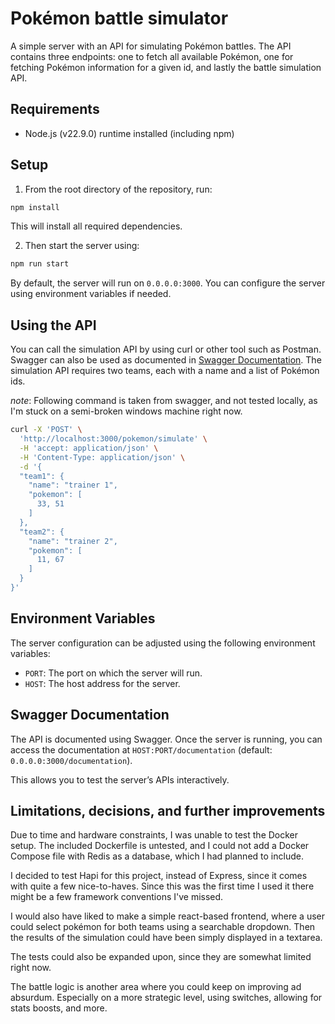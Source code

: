 # Pokémon battle simulator

A simple server with an API for simulating Pokémon battles. The API contains three endpoints: one to fetch all available Pokémon, one for fetching Pokémon information for a given id, and lastly the battle simulation API.

## Requirements

- Node.js (v22.9.0) runtime installed (including npm)

## Setup

1. From the root directory of the repository, run:

```sh
npm install
```

This will install all required dependencies.

2. Then start the server using:

```sh
npm run start
```

By default, the server will run on `0.0.0.0:3000`. You can configure the server using environment variables if needed.

## Using the API

You can call the simulation API by using curl or other tool such as Postman. Swagger can also be used as documented in [Swagger Documentation](#swagger-documentation). The simulation API requires two teams, each with a name and a list of Pokémon ids.

_note_: Following command is taken from swagger, and not tested locally, as I'm stuck on a semi-broken windows machine right now.

```sh
curl -X 'POST' \
  'http://localhost:3000/pokemon/simulate' \
  -H 'accept: application/json' \
  -H 'Content-Type: application/json' \
  -d '{
  "team1": {
    "name": "trainer 1",
    "pokemon": [
      33, 51
    ]
  },
  "team2": {
    "name": "trainer 2",
    "pokemon": [
      11, 67
    ]
  }
}'
```

## Environment Variables

The server configuration can be adjusted using the following environment variables:

- `PORT`: The port on which the server will run.
- `HOST`: The host address for the server.

## Swagger Documentation

The API is documented using Swagger. Once the server is running, you can access the documentation at `HOST:PORT/documentation` (default: `0.0.0.0:3000/documentation`).

This allows you to test the server’s APIs interactively.

## Limitations, decisions, and further improvements

Due to time and hardware constraints, I was unable to test the Docker setup. The included Dockerfile is untested, and I could not add a Docker Compose file with Redis as a database, which I had planned to include.

I decided to test Hapi for this project, instead of Express, since it comes with quite a few nice-to-haves. Since this was the first time I used it there might be a few framework conventions I've missed.

I would also have liked to make a simple react-based frontend, where a user could select pokémon for both teams using a searchable dropdown. Then the results of the simulation could have been simply displayed in a textarea.

The tests could also be expanded upon, since they are somewhat limited right now.

The battle logic is another area where you could keep on improving ad absurdum. Especially on a more strategic level, using switches, allowing for stats boosts, and more.
